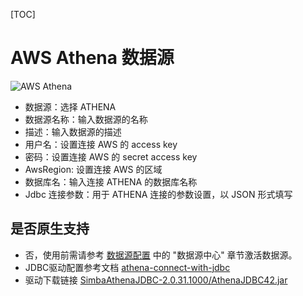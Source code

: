 [TOC]

# AWS Athena 数据源

![AWS Athena](https://dolphinscheduler.apache.org/img/new_ui/dev/datasource/athena.png)

- 数据源：选择 ATHENA
- 数据源名称：输入数据源的名称
- 描述：输入数据源的描述
- 用户名：设置连接 AWS 的 access key
- 密码：设置连接 AWS 的 secret access key
- AwsRegion: 设置连接 AWS 的区域
- 数据库名：输入连接 ATHENA 的数据库名称
- Jdbc 连接参数：用于 ATHENA 连接的参数设置，以 JSON 形式填写

## 是否原生支持

- 否，使用前需请参考 [数据源配置](../howto/datasource-setting.md) 中的 "数据源中心" 章节激活数据源。
- JDBC驱动配置参考文档 [athena-connect-with-jdbc](https://docs.amazonaws.cn/athena/latest/ug/connect-with-jdbc.html)
- 驱动下载链接 [SimbaAthenaJDBC-2.0.31.1000/AthenaJDBC42.jar](https://s3.cn-north-1.amazonaws.com.cn/athena-downloads-cn/drivers/JDBC/SimbaAthenaJDBC-2.0.31.1000/AthenaJDBC42.jar)

